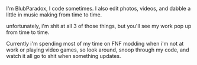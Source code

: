I'm BlubParadox, I code sometimes. I also edit photos, videos, and dabble a little in music making from time to time.

unfortunately, i'm shit at all 3 of those things, but you'll see my work pop up from time to time.

Currently i'm spending most of my time on FNF modding when i'm not at work or playing video games, so look around, snoop through my code, and watch it all go to shit when something updates. 
